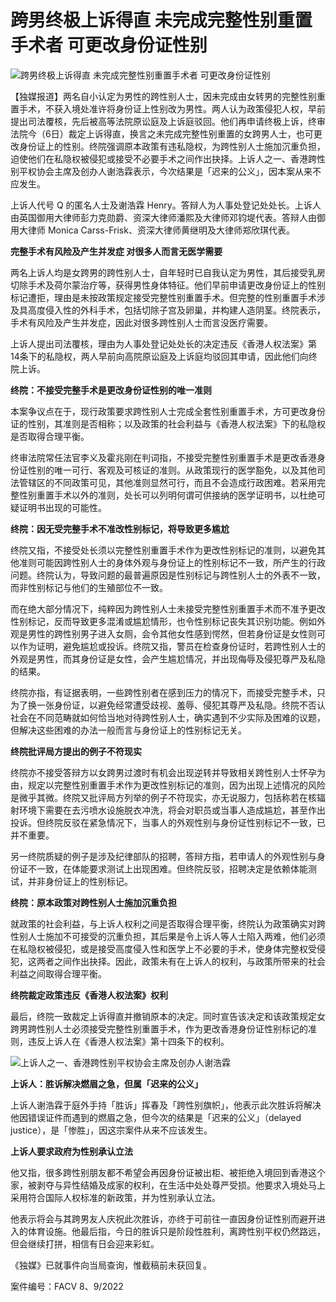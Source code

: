 # 跨男终极上诉得直 未完成完整性别重置手术者 可更改身份证性别

![跨男终极上诉得直 未完成完整性别重置手术者 可更改身份证性别](https://www.inmediahk.net/files/styles/w775/public/column_images/001_21.png?itok=cssfkrAY)

【独媒报道】两名自小认定为男性的跨性别人士，因未完成由女转男的完整性别重置手术，不获入境处准许将身份证上性别改为男性。两人认为政策侵犯人权，早前提出司法覆核，先后被高等法院原讼庭及上诉庭驳回。他们再申请终极上诉，终审法院今（6日）裁定上诉得直，换言之未完成完整性别重置的女跨男人士，也可更改身份证上的性别。终院强调原本政策有违私隐权，为跨性别人士施加沉重负担，迫使他们在私隐权被侵犯或接受不必要手术之间作出抉择。上诉人之一、香港跨性别平权协会主席及创办人谢浩霖表示，今次结果是「迟来的公义」，因本案从来不应发生。

上诉人代号 Q 的匿名人士及谢浩霖 Henry。答辩人为人事处登记处处长。上诉人由英国御用大律师彭力克勋爵、资深大律师潘熙及大律师邓钧堤代表。答辩人由御用大律师 Monica Carss-Frisk、资深大律师黄继明及大律师郑欣琪代表。

**完整手术有风险及产生并发症 对很多人而言无医学需要**

两名上诉人均是女跨男的跨性别人士，自年轻时已自我认定为男性，其后接受乳房切除手术及荷尔蒙治疗等，获得男性身体特征。他们早前申请更改身份证上的性别标记遭拒，理由是未按政策规定接受完整性别重置手术。但完整的性别重置手术涉及具高度侵入性的外科手术，包括切除子宫及卵巢，并构建人造阴茎。终院表示，手术有风险及产生并发症，因此对很多跨性别人士而言没医疗需要。

上诉人提出司法覆核，理由为人事处登记处处长的决定违反《香港人权法案》第14条下的私隐权，两人早前向高院原讼庭及上诉庭均驳回其申请，因此他们向终院上诉。

**终院：不接受完整手术是更改身份证性别的唯一准则**

本案争议点在于，现行政策要求跨性别人士完成全套性别重置手术，方可更改身份证的性别，其准则是否相称；以及政策的社会利益与《香港人权法案》下的私隐权是否取得合理平衡。

终审法院常任法官李义及霍兆刚在判词指，不接受完整性别重置手术是更改香港身份证性别的唯一可行、客观及可核证的准则。从政策现行的医学豁免，以及其他司法管辖区的不同政策可见，其他准则显然可行，而且不会造成行政困难。若采用完整性别重置手术以外的准则，处长可以列明何谓可供接纳的医学证明书，以杜绝可疑证明书出现的可能性。

**终院：因无受完整手术不准改性别标记，将导致更多尴尬**

终院又指，不接受处长须以完整性别重置手术作为更改性别标记的准则，以避免其他准则可能因跨性别人士的身体外观与身份证上的性别标记不一致，所产生的行政问题。终院认为，导致问题的最普遍原因是性别标记与跨性别人士的外表不一致，而非性别标记与他们的生殖部位不一致。

而在绝大部分情况下，纯粹因为跨性别人士未接受完整性别重置手术而不准予更改性别标记，反而导致更多混淆或尴尬情形，也令性别标记丧失其识别功能。例如外观是男性的跨性别男子进入女厕，会令其他女性感到愕然，但若身份证是女性则可以作为证明，避免尴尬或投诉。终院又指，警员在检查身份证时，若跨性别人士的外观是男性，而其身份证是女性，会产生尴尬情况，并出现侮辱及侵犯尊严及私隐的结果。

终院亦指，有证据表明，一些跨性别者在感到压力的情况下，而接受完整手术，只为了换一张身份证，以避免经常遭受歧视、羞辱、侵犯其尊严及私隐。终院不否认社会在不同范畴就如何恰当地对待跨性别人士，确实遇到不少实际及困难的议题，但解决这些困难的办法一般而言与身份证上的性别标记无关。

**终院批评局方提出的例子不符现实**

终院亦不接受答辩方以女跨男过渡时有机会出现逆转并导致相关跨性别人士怀孕为由，规定以完整性别重置手术作为更改性别标记的准则，因为出现上述情况的风险是微乎其微。终院又批评局方列举的例子不符现实，亦无说服力，包括称若在核辐射环境下需要在去污喷水设施脱衣冲洗，将会对职员或当事人造成尴尬，甚至作出投诉。但终院反驳在紧急情况下，当事人的外观性别与身份证性别标记不一致，已并不重要。

另一终院质疑的例子是涉及纪律部队的招聘，答辩方指，若申请人的外观性别与身份证不一致，在体能要求测试上出现困难。但终院反驳，招聘决定是依赖体能测试，并非身份证上的性别标记。

**终院：原本政策对跨性别人士施加沉重负担**

就政策的社会利益，与上诉人权利之间是否取得合理平衡，终院认为政策确实对跨性别人士施加不可接受的沉重负担，其后果是令上诉人等人士陷入两难，他们必须在私隐权被侵犯，或是接受高度侵入性和医学上不必要的手术，使身体完整权受侵犯，这两者之间作出抉择。因此，政策未有在上诉人的权利，与政策所带来的社会利益之间取得合理平衡。

**终院裁定政策违反《香港人权法案》权利**

最后，终院一致裁定上诉得直并撤销原本的决定。同时宣告该决定和该政策规定女跨男跨性别人士必须接受完整性别重置手术，作为更改香港身份证性别标记的准则，违反上诉人在《香港人权法案》第十四条下的权利。

![上诉人之一、香港跨性别平权协会主席及创办人谢浩霖](https://live.staticflickr.com/65535/52672134911_218ee13dae_b.jpg)

**上诉人：胜诉解决燃眉之急，但属「迟来的公义」**

上诉人谢浩霖于庭外手持「胜诉」挥春及「跨性别旗帜」，他表示此次胜诉将解决他因错误证件而遇到的燃眉之急，但今次的结果是「迟来的公义」（delayed justice），是「惨胜」，因这宗案件从来不应该发生。

**上诉人要求政府为性别承认立法**

他又指，很多跨性别朋友都不希望会再因身份证被出柜、被拒绝入境回到香港这个家，被剥夺与异性结婚及成家的权利，在生活中处处尊严受损。他要求入境处马上采用符合国际人权标准的新政策，并为性别承认立法。

他表示将会与其跨男友人庆祝此次胜诉，亦终于可前往一直因身份证性别而避开进入的体育设施。他最后指，今日的胜诉只是阶段性胜利，离跨性别平权仍然路远，但会继续打拼，相信有日会迎来彩虹。

《独媒》已就事件向当局查询，惟截稿前未获回复。

案件编号：FACV 8、9/2022